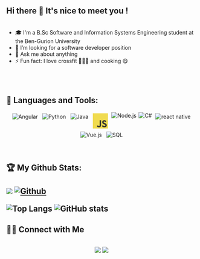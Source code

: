 <br/>

## Hi there 👋 It's nice to meet you !

<!--
**talish94/talish94** is a ✨ _special_ ✨ repository because its `README.md` (this file) appears on your GitHub profile.

Here are some ideas to get you started:
- 🔭 I’m currently working on ...
- 🌱 I’m currently learning ...
- 👯 I’m looking to collaborate on ..
- 📫 How to reach me: ...
- 😄 Pronouns: ...
-->

<ul>
         <br/>
         <li> 🎓 I'm a B.Sc Software and Information Systems Engineering student at the Ben-Gurion University </li>
         <li> 🤔 I’m looking for a software developer position </li>
         <li> 💬 Ask me about anything </li>
         <li>⚡ Fun fact: I love crossfit 🏋🏼‍♀️ and cooking 😋  </li>
 </ul>
 
<br />   
<br />  

<h2> 🧰 Languages and Tools: </h2>
<p align="center">
<img src="![image](https://github.com/user-attachments/assets/edb8ea25-82cb-4479-b693-964aa580d594)" alt="Angular" height="40" style="vertical-align:top; margin:4px">
<img src="https://content.techgig.com/thumb/msid-69596495,width-860,resizemode-4/5-tips-for-Python-Programmers-to-help-them-improve.jpg?50999" alt="Python" height="40" style="vertical-align:top; margin:4px">
  <img src="https://upload.wikimedia.org/wikipedia/en/3/30/Java_programming_language_logo.svg" alt="Java" height="40" style="vertical-align:top; margin:4px">
<img src="https://raw.githubusercontent.com/github/explore/80688e429a7d4ef2fca1e82350fe8e3517d3494d/topics/javascript/javascript.png" alt="Javascript" height="40" style="vertical-align:top; margin:4px">

  <img src="https://upload.wikimedia.org/wikipedia/commons/d/d9/Node.js_logo.svg" alt="Node.js" height="40" style="vertical-align:top; margin:1px">
  <img src="https://pluralsight.imgix.net/paths/path-icons/csharp-e7b8fcd4ce.png" alt="C#" height="50" style="vertical-align:top; margin:1px">
  
  <img src="https://p.kindpng.com/picc/s/765-7652239_react-native-svg-logo-hd-png-download.png" alt="react native" height="40" style="vertical-align:top; margin:4px">
  <img src="https://cdn.iconscout.com/icon/free/png-256/vuejs-1175052.png" alt="Vue.js" height="40" style="vertical-align:top; margin:4px">
  <img src="https://previews.123rf.com/images/jovanas/jovanas1612/jovanas161200791/68255878-sql-icon.jpg" alt="SQL" height="50" style="vertical-align:top; margin:4px">
  </p>   
  <br />  

<h2> 🏆 My Github Stats: <h2/>
        
![](https://visitor-badge.laobi.icu/badge?page_id=talish94.talish94) 
[![Github](https://img.shields.io/github/followers/talish94?label=Follow&style=social)](https://github.com/talish94)

![Top Langs](https://github-readme-stats.vercel.app/api/top-langs/?username=talish94&theme=tokyonight)
![GitHub stats](https://github-readme-stats.vercel.app/api?username=CharalambosIoannou&show_icons=true&theme=tokyonight)

  
<h2> 🤝🏻  Connect with Me <h2/>
<p align="center">
<a href="https://www.linkedin.com/in/tali-schvartz/" rel="nofollow"><img src="https://www.linkpicture.com/q/LI_1.png" style="max-width:30%;"></a>  
<a href="mailto:talischvartz@gamil.com"><img src="https://www.linkpicture.com/q/mail_8.png" style="max-width:30%;"></a>
</p>
